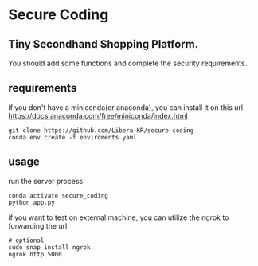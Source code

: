 # Secure Coding

## Tiny Secondhand Shopping Platform.

You should add some functions and complete the security requirements.

## requirements

if you don't have a miniconda(or anaconda), you can install it on this url. - https://docs.anaconda.com/free/miniconda/index.html

```
git clone https://github.com/Libera-KR/secure-coding
conda env create -f enviroments.yaml
```

## usage

run the server process.

```
conda activate secure_coding
python app.py
```

if you want to test on external machine, you can utilize the ngrok to forwarding the url.
```
# optional
sudo snap install ngrok
ngrok http 5000
```
